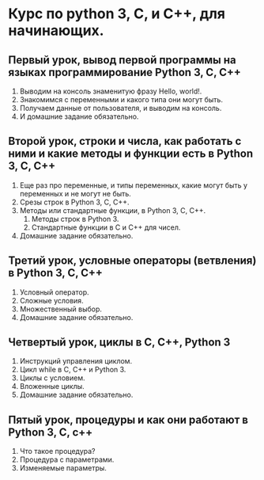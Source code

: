 # Курс по python 3, C, и C++, для начинающих.

## Первый урок, вывод первой программы на языках программирование Python 3, C, C++

1. Выводим на консоль знаменитую фразу Hello, world!.
2. Знакомимся с переменными и какого типа они могут быть.
3. Получаем данные от пользователя, и выводим на консоль.
4. И домашние задание обязательно.

## Второй урок, строки и числа, как работать с ними и какие методы и функции есть в Python 3, C, C++

1. Еще раз про переменные, и типы переменных, какие могут быть у переменных и не могут не быть.
2. Срезы строк в Python 3, C, C++.
3. Методы или стандартные функции, в Python 3, C, C++.
   1. Методы строк в Python 3.
   2. Стандартные функции в C и C++ для чисел.
4. Домашние задание обязательно.

##  Третий урок, условные операторы (ветвления) в Python 3, C, C++

1. Условный оператор.
2. Сложные условия.
3. Множественный выбор.
4. Домашние задание обязательно.

## Четвертый урок, циклы в C, C++, Python 3

1. Инструкций управления циклом.
2. Цикл while в C, C++ и Python 3.
3. Циклы с условием.
4. Вложенные циклы.
5. Домашние задание обязательно.

## Пятый урок, процедуры и как они работают в Python 3, C, c++

1. Что такое процедура?
2. Процедура с параметрами.
3. Изменяемые параметры.
